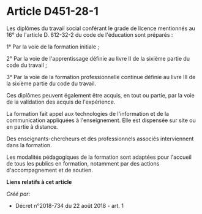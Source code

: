 # Article D451-28-1

Les diplômes du travail social conférant le grade de licence mentionnés au 16° de l'article D. 612-32-2 du code de
l'éducation sont préparés :

1° Par la voie de la formation initiale ;

2° Par la voie de l'apprentissage définie au livre II de la sixième partie du code du travail ;

3° Par la voie de la formation professionnelle continue définie au livre III de la sixième partie du code du travail.

Ces diplômes peuvent également être acquis, en tout ou partie, par la voie de la validation des acquis de l'expérience.

La formation fait appel aux technologies de l'information et de la communication appliquées à l'enseignement. Elle est
dispensée sur site ou en partie à distance.

Des enseignants-chercheurs et des professionnels associés interviennent dans la formation.

Les modalités pédagogiques de la formation sont adaptées pour l'accueil de tous les publics en formation, notamment par des
actions d'accompagnement et de soutien.

**Liens relatifs à cet article**

_Créé par_:

  - Décret n°2018-734 du 22 août 2018 - art. 1
